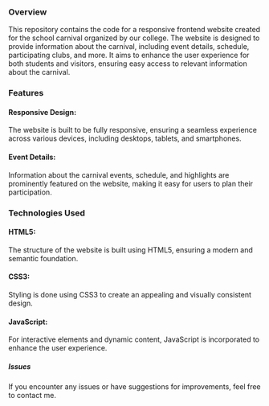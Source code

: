 <h3>Overview</h3>
This repository contains the code for a responsive frontend website created for the school carnival organized by our college. The website is designed to provide information about the carnival, including event details, schedule, participating clubs, and more. It aims to enhance the user experience for both students and visitors, ensuring easy access to relevant information about the carnival.<br>
<h3>Features</h3>
<h4>Responsive Design:</h4> The website is built to be fully responsive, ensuring a seamless experience across various devices, including desktops, tablets, and smartphones.<br>
<h4>Event Details:</h4> Information about the carnival events, schedule, and highlights are prominently featured on the website, making it easy for users to plan their participation.<br>
<h3>Technologies Used</h3>
<p><h4>HTML5:</h4> The structure of the website is built using HTML5, ensuring a modern and semantic foundation.<br>
<h4>CSS3:</h4> Styling is done using CSS3 to create an appealing and visually consistent design.<br>
<h4>JavaScript:</h4> For interactive elements and dynamic content, JavaScript is incorporated to enhance the user experience.<br></p>  
<h5>Issues</h5>
If you encounter any issues or have suggestions for improvements, feel free to contact me.
